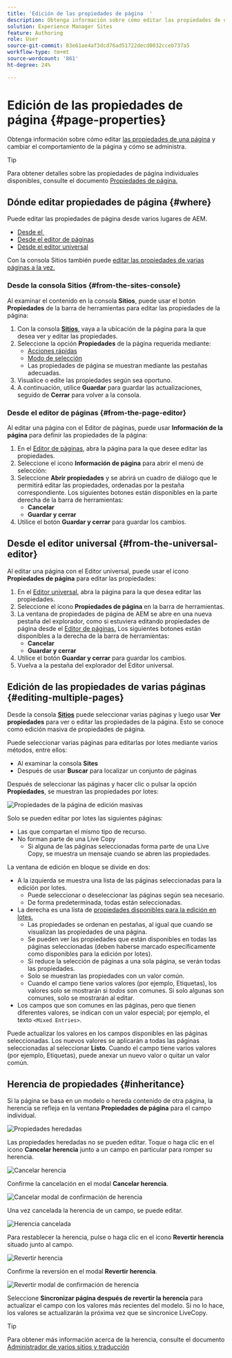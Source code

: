 ```yaml
---
title: 'Edición de las propiedades de página  '
description: Obtenga información sobre cómo editar las propiedades de una página y cambiar el comportamiento de la página y cómo se administra.
solution: Experience Manager Sites
feature: Authoring
role: User
source-git-commit: 83e61ae4af3dcd76ad51722decd0032cceb737a5
workflow-type: tm+mt
source-wordcount: '861'
ht-degree: 24%

---
```



# Edición de las propiedades de página   {#page-properties}

Obtenga información sobre cómo editar [las propiedades de una página](/help/sites-cloud/authoring/sites-console/page-properties.md) y cambiar el comportamiento de la página y cómo se administra.

>[!TIP]
>
>Para obtener detalles sobre las propiedades de página individuales disponibles, consulte el documento [Propiedades de página.](/help/sites-cloud/authoring/sites-console/page-properties.md)

## Dónde editar propiedades de página {#where}

Puede editar las propiedades de página desde varios lugares de AEM.

* [Desde el &#x200B;](#from-the-sites-console)
* [Desde el editor de páginas](#from-the-page-editor)
* [Desde el editor universal](#from-the-universal-editor)

Con la consola Sitios también puede [editar las propiedades de varias páginas a la vez.](#editing-multiple-pages)

### Desde la consola Sitios {#from-the-sites-console}

Al examinar el contenido en la consola **Sitios**, puede usar el botón **Propiedades** de la barra de herramientas para editar las propiedades de la página:

1. Con la consola [**Sitios**,](/help/sites-cloud/authoring/sites-console/introduction.md) vaya a la ubicación de la página para la que desea ver y editar las propiedades.
1. Seleccione la opción **Propiedades** de la página requerida mediante:
   * [Acciones rápidas](/help/sites-cloud/authoring/basic-handling.md#quick-actions)
   * [Modo de selección](/help/sites-cloud/authoring/basic-handling.md#selecting-resources)
   * Las propiedades de página se muestran mediante las pestañas adecuadas.
1. Visualice o edite las propiedades según sea oportuno. 
1. A continuación, utilice **Guardar** para guardar las actualizaciones, seguido de **Cerrar** para volver a la consola.

### Desde el editor de páginas {#from-the-page-editor}

Al editar una página con el Editor de páginas, puede usar **Información de la página** para definir las propiedades de la página:

1. En el [Editor de páginas](/help/sites-cloud/authoring/page-editor/introduction.md), abra la página para la que desee editar las propiedades.
1. Seleccione el icono **Información de página** para abrir el menú de selección:
1. Seleccione **Abrir propiedades** y se abrirá un cuadro de diálogo que le permitirá editar las propiedades, ordenadas por la pestaña correspondiente. Los siguientes botones están disponibles en la parte derecha de la barra de herramientas:
   * **Cancelar**
   * **Guardar y cerrar**
1. Utilice el botón **Guardar y cerrar** para guardar los cambios. 

## Desde el editor universal {#from-the-universal-editor}

Al editar una página con el Editor universal, puede usar el icono **Propiedades de página** para editar las propiedades:

1. En el [Editor universal](/help/sites-cloud/authoring/universal-editor/authoring.md#page-properties), abra la página para la que desea editar las propiedades.
1. Seleccione el icono **Propiedades de página** en la barra de herramientas.
1. La ventana de propiedades de página de AEM se abre en una nueva pestaña del explorador, como si estuviera editando propiedades de página desde el [Editor de páginas.](#from-the-page-editor) Los siguientes botones están disponibles a la derecha de la barra de herramientas:
   * **Cancelar**
   * **Guardar y cerrar**
1. Utilice el botón **Guardar y cerrar** para guardar los cambios. 
1. Vuelva a la pestaña del explorador del Editor universal.

## Edición de las propiedades de varias páginas {#editing-multiple-pages}

Desde la consola [**Sitios**](/help/sites-cloud/authoring/sites-console/introduction.md) puede seleccionar varias páginas y luego usar **Ver propiedades** para ver o editar las propiedades de la página. Esto se conoce como edición masiva de propiedades de página.

Puede seleccionar varias páginas para editarlas por lotes mediante varios métodos, entre ellos:

* Al examinar la consola **Sites**
* Después de usar **Buscar** para localizar un conjunto de páginas

Después de seleccionar las páginas y hacer clic o pulsar la opción **Propiedades**, se muestran las propiedades por lotes:

![Propiedades de la página de edición masivas](/help/sites-cloud/authoring/assets/page-properties-bulk-edit.png)

Solo se pueden editar por lotes las siguientes páginas:

* Las que compartan el mismo tipo de recurso.
* No forman parte de una Live Copy
   * Si alguna de las páginas seleccionadas forma parte de una Live Copy, se muestra un mensaje cuando se abren las propiedades.

La ventana de edición en bloque se divide en dos:

* A la izquierda se muestra una lista de las páginas seleccionadas para la edición por lotes.
   * Puede seleccionar o deseleccionar las páginas según sea necesario.
   * De forma predeterminada, todas están seleccionadas.
* La derecha es una lista de [propiedades disponibles para la edición en lotes.](/help/implementing/developing/extending/bulk-editor.md)
   * Las propiedades se ordenan en pestañas, al igual que cuando se visualizan las propiedades de una página.
   * Se pueden ver las propiedades que están disponibles en todas las páginas seleccionadas (deben haberse marcado específicamente como disponibles para la edición por lotes).
   * Si reduce la selección de páginas a una sola página, se verán todas las propiedades.
   * Solo se muestran las propiedades con un valor común.
   * Cuando el campo tiene varios valores (por ejemplo, Etiquetas), los valores solo se mostrarán si *todos* son comunes. Si solo algunas son comunes, solo se mostrarán al editar.
* Los campos que son comunes en las páginas, pero que tienen diferentes valores, se indican con un valor especial; por ejemplo, el texto `<Mixed Entries>`.

Puede actualizar los valores en los campos disponibles en las páginas seleccionadas. Los nuevos valores se aplicarán a todas las páginas seleccionadas al seleccionar **Listo**. Cuando el campo tiene varios valores (por ejemplo, Etiquetas), puede anexar un nuevo valor o quitar un valor común.

## Herencia de propiedades {#inheritance}

Si la página se basa en un modelo o hereda contenido de otra página, la herencia se refleja en la ventana **Propiedades de página** para el campo individual.

![Propiedades heredadas](assets/property-inhertiance.png)

Las propiedades heredadas no se pueden editar. Toque o haga clic en el icono **Cancelar herencia** junto a un campo en particular para romper su herencia.

![Cancelar herencia](assets/cancel-inheritance.png)

Confirme la cancelación en el modal **Cancelar herencia**.

![Cancelar modal de confirmación de herencia](assets/cancel-inheriance-confirmation.png)

Una vez cancelada la herencia de un campo, se puede editar.

![Herencia cancelada](assets/property-inheritance-broken.png)

Para restablecer la herencia, pulse o haga clic en el icono **Revertir herencia** situado junto al campo.

![Revertir herencia](assets/revert-inheritance.png)

Confirme la reversión en el modal **Revertir herencia**.

![Revertir modal de confirmación de herencia](assets/revert-inhertiance-confirmation.png)

Seleccione **Sincronizar página después de revertir la herencia** para actualizar el campo con los valores más recientes del modelo. Si no lo hace, los valores se actualizarán la próxima vez que se sincronice LiveCopy.

>[!TIP]
>
>Para obtener más información acerca de la herencia, consulte el documento [Administrador de varios sitios y traducción](/help/sites-cloud/administering/msm-and-translation.md)
